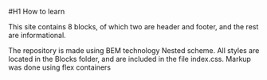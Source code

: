 #H1 How to learn 

This site contains 8 blocks, of which two are header and footer, and the rest are informational.

The repository is made using BEM technology Nested scheme. All styles are located in the Blocks folder, and are included in the file index.css.
Markup was done using flex containers